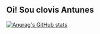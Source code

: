 ## Oi! Sou clovis Antunes

[![Anurag's GitHub stats](https://github-readme-stats.vercel.app/api?clovisantunes=anuraghazra)](https://github.com/anuraghazra/github-readme-stats)

